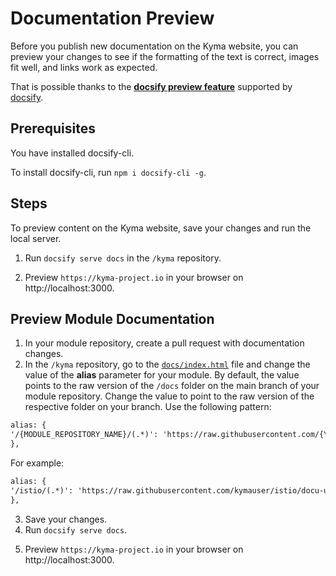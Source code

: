 # Documentation Preview

Before you publish new documentation on the Kyma website, you can preview your changes to see if the formatting of the text is correct, images fit well, and links work as expected.

That is possible thanks to the [**docsify preview feature**](https://docsify.js.org/#/quickstart?id=preview-your-site) supported by [docsify](https://docsify.js.org/#/).

## Prerequisites

You have installed docsify-cli.

To install docsify-cli, run `npm i docsify-cli -g`.

## Steps

To preview content on the Kyma website, save your changes and run the local server.

1. Run `docsify serve docs` in the `/kyma` repository.
<!-- markdown-link-check-disable-next-line -->
2. Preview `https://kyma-project.io` in your browser on http://localhost:3000.

## Preview Module Documentation

1. In your module repository, create a pull request with documentation changes.
2. In the `/kyma` repository, go to the [`docs/index.html`](https://github.com/kyma-project/kyma/blob/main/docs/index.html) file and change the value of the **alias** parameter for your module. By default, the value points to the raw version of the `/docs` folder on the main branch of your module repository. Change the value to point to the raw version of the respective folder on your branch. Use the following pattern:

  ```html
  alias: {
  '/{MODULE_REPOSITORY_NAME}/(.*)': 'https://raw.githubusercontent.com/{YOUR_GITHUB_USERNAME}/{FORKED_MODULE_REPOSITORY_NAME}/{BRANCH_TO_PREVIEW}/docs/$1',
  }, 
  ```

  For example:
  
  ```html
  alias: {
  '/istio/(.*)': 'https://raw.githubusercontent.com/kymauser/istio/docu-update/docs/$1',
  },
  ``` 

3. Save your changes.
4. Run `docsify serve docs`.
<!-- markdown-link-check-disable-next-line -->
5. Preview `https://kyma-project.io` in your browser on http://localhost:3000.
